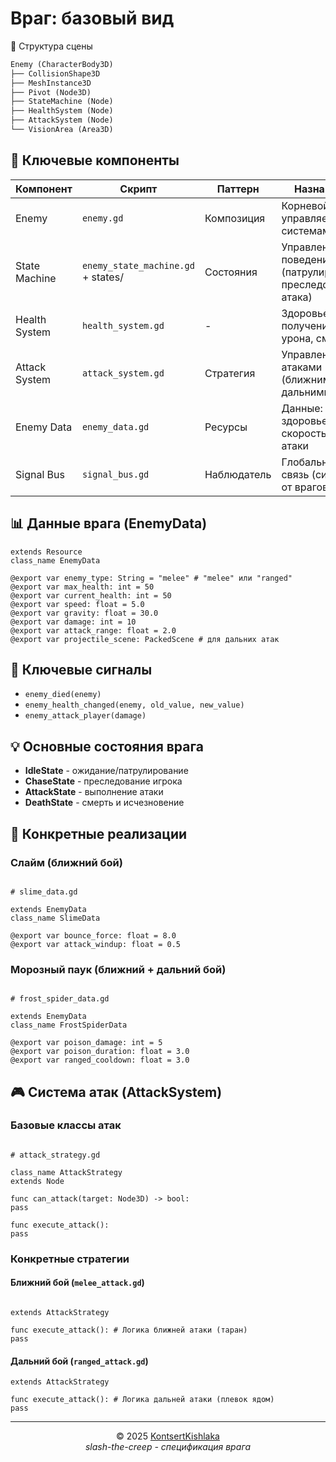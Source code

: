 # Враг: базовый вид

🎯 Структура сцены

```md
Enemy (CharacterBody3D)
├── CollisionShape3D
├── MeshInstance3D
├── Pivot (Node3D)
├── StateMachine (Node)
├── HealthSystem (Node)
├── AttackSystem (Node)
└── VisionArea (Area3D)
```

## 🧩 Ключевые компоненты

| Компонент     | Скрипт                             | Паттерн     | Назначение                                                   |
| ------------- | ---------------------------------- | ----------- | ------------------------------------------------------------ |
| Enemy         | `enemy.gd`                         | Композиция  | Корневой узел, управляет всеми системами врага               |
| State Machine | `enemy_state_machine.gd` + states/ | Состояния   | Управление поведением (патрулирование, преследование, атака) |
| Health System | `health_system.gd`                 | -           | Здоровье, получение урона, смерть                            |
| Attack System | `attack_system.gd`                 | Стратегия   | Управление атаками (ближними и дальними)                     |
| Enemy Data    | `enemy_data.gd`                    | Ресурсы     | Данные: здоровье, урон, скорость, тип атаки                  |
| Signal Bus    | `signal_bus.gd`                    | Наблюдатель | Глобальная связь (сигналы от врагов)                         |

## 📊 Данные врага (EnemyData)

```gdscript
extends Resource
class_name EnemyData

@export var enemy_type: String = "melee" # "melee" или "ranged"
@export var max_health: int = 50
@export var current_health: int = 50
@export var speed: float = 5.0
@export var gravity: float = 30.0
@export var damage: int = 10
@export var attack_range: float = 2.0
@export var projectile_scene: PackedScene # для дальних атак
```

## 📡 Ключевые сигналы

- `enemy_died(enemy)`
- `enemy_health_changed(enemy, old_value, new_value)`
- `enemy_attack_player(damage)`

## 💡 Основные состояния врага

- **IdleState** - ожидание/патрулирование
- **ChaseState** - преследование игрока
- **AttackState** - выполнение атаки
- **DeathState** - смерть и исчезновение

## 🎯 Конкретные реализации

### Слайм (ближний бой)

```gdscript

# slime_data.gd

extends EnemyData
class_name SlimeData

@export var bounce_force: float = 8.0
@export var attack_windup: float = 0.5
```

### Морозный паук (ближний + дальний бой)

```gdscript

# frost_spider_data.gd

extends EnemyData
class_name FrostSpiderData

@export var poison_damage: int = 5
@export var poison_duration: float = 3.0
@export var ranged_cooldown: float = 3.0
```

## 🎮 Система атак (AttackSystem)

### Базовые классы атак

```gdscript

# attack_strategy.gd

class_name AttackStrategy
extends Node

func can_attack(target: Node3D) -> bool:
pass

func execute_attack():
pass
```

### Конкретные стратегии

#### Ближний бой (`melee_attack.gd`)

```gdscript

extends AttackStrategy

func execute_attack(): # Логика ближней атаки (таран)
pass
```

#### Дальний бой (`ranged_attack.gd`)

```gdscript
extends AttackStrategy

func execute_attack(): # Логика дальней атаки (плевок ядом)
pass
```

---

<div align="center">
  <span>© 2025 <a href="https://github.com/KontsertKishlaka" targer="_blank">KontsertKishlaka</a></span>
  <br>
  <span><i>slash-the-creep - спецификация врага</i></span>
</div>
